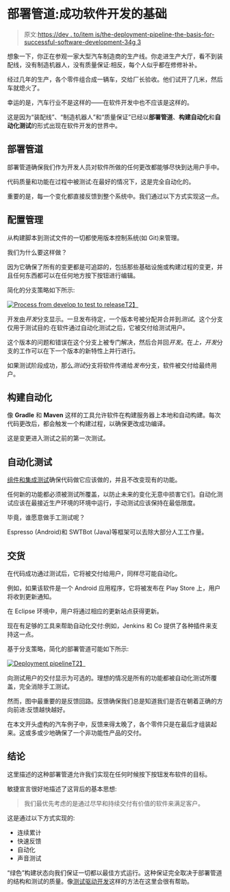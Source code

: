 # 部署管道:成功软件开发的基础

> 原文:[https://dev . to/item is/the-deployment-pipeline-the-basis-for-successful-software-development-34g 3](https://dev.to/itemis/the-deployment-pipeline-the-basis-for-successful-software-development-34g3)

想象一下，你正在参观一家大型汽车制造商的生产线。你走进生产大厅，看不到装配线，没有制造机器人，没有质量保证:相反，每个人似乎都在修修补补。

经过几年的生产，各个零件组合成一辆车，交给厂长验收。他们试开了几米，然后车就熄火了。

幸运的是，汽车行业不是这样的——在软件开发中也不应该是这样的。

这是因为“装配线”、“制造机器人”和“质量保证”已经以**部署管道**、**构建自动化**和**自动化测试**的形式出现在软件开发的世界中。

## [](#the-deployment-pipeline)部署管道

部署管道确保我们作为开发人员对软件所做的任何更改都能够尽快到达用户手中。

代码质量和功能在过程中被测试:在最好的情况下，这是完全自动化的。

重要的是，每一个变化都直接反馈到整个系统中。我们通过以下方式实现这一点。

## [](#configuration-management)配置管理

从构建脚本到测试文件的一切都使用版本控制系统(如 Git)来管理。

我们为什么要这样做？

因为它确保了所有的变更都是可追踪的，包括那些基础设施或构建过程的变更，并且任何东西都可以在任何地方按下按钮进行编辑。

简化的分支策略如下所示:

[![Process from develop to test to release](../Images/d45ee7e5e89f8df0969f3ae54ac6e1df.png "Process from develop to test to release")T2】](https://res.cloudinary.com/practicaldev/image/fetch/s--o2rAEPM3--/c_limit%2Cf_auto%2Cfl_progressive%2Cq_auto%2Cw_880/https://info.itemis.com/hubfs/Blog/Software%2520Development/Grafik-Git-01.jpg)

开发由*开发*分支显示。一旦发布待定，一个版本号被分配并合并到*测试*。这个分支仅用于测试目的:在软件通过自动化测试之后，它被交付给测试用户。

这个版本的问题和错误在这个分支上被专门解决，然后合并回*开发*。在*上，开发*分支的工作可以在下一个版本的新特性上并行进行。

如果测试阶段成功，那么*测试*分支将软件传递给*发布*分支，软件被交付给最终用户。

## [](#build-automation)构建自动化

像 **Gradle** 和 **Maven** 这样的工具允许软件在构建服务器上本地和自动构建。每次代码更改后，都会触发一个构建过程，以确保更改成功编译。

这是变更进入测试之前的第一次测试。

## [](#automated-testing)自动化测试

[组件和集成测试](https://blogs.itemis.com/en/never-write-unit-tests)确保代码做它应该做的，并且不改变现有的功能。

任何新的功能都必须被测试所覆盖，以防止未来的变化无意中损害它们。自动化测试应该在最接近生产环境的环境中运行，手动测试应该保持在最低限度。

毕竟，谁愿意做手工测试呢？

Espresso (Android)和 SWTBot (Java)等框架可以去除大部分人工工作量。

## [](#delivery)交货

在代码成功通过测试后，它将被交付给用户，同样尽可能自动化。

例如，如果该软件是一个 Android 应用程序，它将被发布在 Play Store 上，用户将收到更新通知。

在 Eclipse 环境中，用户将通过相应的更新站点获得更新。

现在有足够的工具来帮助自动化交付:例如，Jenkins 和 Co 提供了各种插件来支持这一点。

基于分支策略，简化的部署管道可能如下所示:

[![Deployment pipeline](../Images/98ce436fe55e65b33d87631feaadec47.png "Deployment pipeline")T2】](https://res.cloudinary.com/practicaldev/image/fetch/s--qCSYqRh---/c_limit%2Cf_auto%2Cfl_progressive%2Cq_auto%2Cw_880/https://info.itemis.com/hubfs/Blog/Software%2520Development/Grafik-Deployment-Pipeline-01.jpg)

向测试用户的交付显示为可选的。理想的情况是所有的功能都被自动化测试所覆盖，完全消除手工测试。

然而，图中最重要的是反馈回路。反馈确保我们总是知道我们是否在朝着正确的方向前进:反馈越快越好。

在本文开头虚构的汽车例子中，反馈来得太晚了，各个零件只是在最后才组装起来。这或多或少地确保了一个非功能性产品的交付。

## [](#conclusion)结论

这里描述的这种部署管道允许我们实现在任何时候按下按钮发布软件的目标。

敏捷宣言很好地描述了这背后的基本思想:

> 我们最优先考虑的是通过尽早和持续交付有价值的软件来满足客户。

这是通过以下方式实现的:

*   连续累计
*   快速反馈
*   自动化
*   声音测试

“绿色”构建状态向我们保证一切都以最佳方式运行。这种保证完全取决于部署管道的结构和测试的质量。像[测试驱动开发](https://blogs.itemis.com/en/model-driven-software-development-meets-test-driven-development)这样的方法在这里会很有帮助。